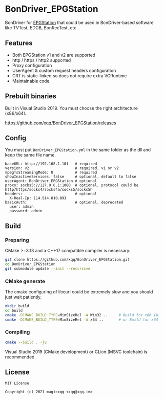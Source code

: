 BonDriver_EPGStation
======
BonDriver for [EPGStation](https://github.com/l3tnun/EPGStation) that could be used in BonDriver-based software like TVTest, EDCB, BonRecTest, etc.

## Features
- Both EPGStation v1 and v2 are supported
- http / https / http2 supported
- Proxy configuration
- UserAgent & custom request headers configuration
- CRT is static-linked so does not require extra VCRuntime
- Maintainable code

## Prebuilt binaries
Built in Visual Studio 2019. You must choose the right architecture (x86/x64).

https://github.com/xqq/BonDriver_EPGStation/releases

## Config
You must put `BonDriver_EPGStation.yml` in the same folder as the dll and keep the same file name.

```
baseURL: http://192.168.1.101   # required
version: v2                     # required, v1 or v2
mpegTsStreamingMode: 0          # required
showInactiveServices: false     # optional, default to false
userAgent: BonDriver_EPGStation # optional
proxy: socks5://127.0.0.1:1080  # optional, protocol could be http/https/socks4/socks4a/socks5/socks5h
headers:                        # optional
  X-Real-Ip: 114.514.810.893
basicAuth:                      # optional, deprecated
  user: admin
  password: admin
```

## Build
### Preparing
CMake >=3.13 and a C++17 compatible compiler is necessary.
```bash
git clone https://github.com/xqq/BonDriver_EPGStation.git
cd BonDriver_EPGStation
git submodule update --init --recursive
```

### CMake generate
The cmake configuring of libcurl could be extremely slow and you should just wait patiently.
```bash
mkdir build
cd build
cmake -DCMAKE_BUILD_TYPE=MinSizeRel -A Win32 ..     # Build for x86 (Win32)
cmake -DCMAKE_BUILD_TYPE=MinSizeRel -A x64 ..       # or Build for x64 (x64)
```

### Compiling
```bash
cmake --build . -j8
```

Visual Studio 2019 (CMake development) or CLion (MSVC toolchain) is recommended.

## License
```
MIT License

Copyright (c) 2021 magicxqq <xqq@xqq.im>
```
